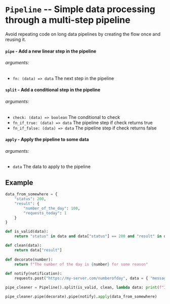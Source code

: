 # `Pipeline` -- Simple data processing through a multi-step pipeline

Avoid repeating code on long data pipelines by creating the flow once and reusing it. 

#### `pipe` - Add a new linear step in the pipeline
###### arguments:
* `fn: (data) => data` The next step in the pipeline

#### `split` - Add a conditional step in the pipeline
###### arguments:
* `check: (data) => boolean` The conditional to check
* `fn_if_true: (data) => data` The pipeline step if check returns true
* `fn_if_false: (data) => data` The pipeline step if check returns false

#### `apply` - Apply the pipeline to some data
###### arguments:
* `data` The data to apply to the pipeline


## Example
```python
data_from_somewhere = {
    "status": 200,
    "result": {
        "number_of_the_day": 100,
        "requests_today": 1
    }
}

def is_valid(data):
    return "status" in data and data["status"] == 200 and "result" in data

def clean(data):
    return data["result"]
    
def decorate(number):
    return f"The number of the day is {number} for some reason"
    
def notify(notification):
    requests.post("https://my-server.com/numberofday", data = { "message": notification })

pipe_cleaner = Pipeline().split(is_valid, clean, lambda data: print(f"Invalid data received: {data}"))

pipe_cleaner.pipe(decorate).pipe(notify).apply(data_from_somewhere)
```